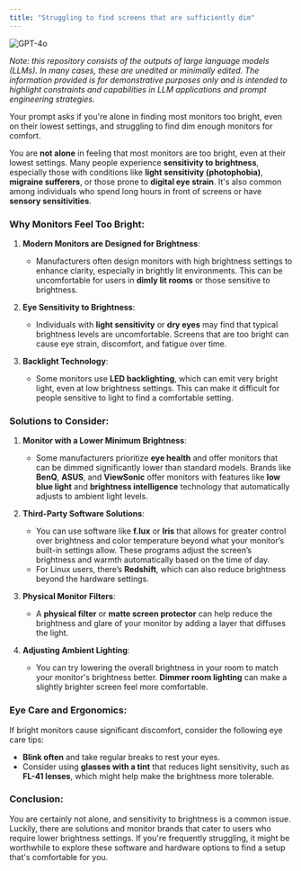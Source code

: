 ```yaml
---
title: "Struggling to find screens that are sufficiently dim"
---
```

![GPT-4o](https://img.shields.io/badge/GPT--4o-3333FF?style=for-the-badge&logo=openai&logoColor=white)



*Note: this repository consists of the outputs of large language models (LLMs). In many cases, these are unedited or minimally edited. The information provided is for demonstrative purposes only and is intended to highlight constraints and capabilities in LLM applications and prompt engineering strategies.*


Your prompt asks if you're alone in finding most monitors too bright, even on their lowest settings, and struggling to find dim enough monitors for comfort.

You are **not alone** in feeling that most monitors are too bright, even at their lowest settings. Many people experience **sensitivity to brightness**, especially those with conditions like **light sensitivity (photophobia)**, **migraine sufferers**, or those prone to **digital eye strain**. It's also common among individuals who spend long hours in front of screens or have **sensory sensitivities**.

### Why Monitors Feel Too Bright:
1. **Modern Monitors are Designed for Brightness**:
   - Manufacturers often design monitors with high brightness settings to enhance clarity, especially in brightly lit environments. This can be uncomfortable for users in **dimly lit rooms** or those sensitive to brightness.

2. **Eye Sensitivity to Brightness**:
   - Individuals with **light sensitivity** or **dry eyes** may find that typical brightness levels are uncomfortable. Screens that are too bright can cause eye strain, discomfort, and fatigue over time.

3. **Backlight Technology**:
   - Some monitors use **LED backlighting**, which can emit very bright light, even at low brightness settings. This can make it difficult for people sensitive to light to find a comfortable setting.

### Solutions to Consider:
1. **Monitor with a Lower Minimum Brightness**:
   - Some manufacturers prioritize **eye health** and offer monitors that can be dimmed significantly lower than standard models. Brands like **BenQ**, **ASUS**, and **ViewSonic** offer monitors with features like **low blue light** and **brightness intelligence** technology that automatically adjusts to ambient light levels.

2. **Third-Party Software Solutions**:
   - You can use software like **f.lux** or **Iris** that allows for greater control over brightness and color temperature beyond what your monitor’s built-in settings allow. These programs adjust the screen’s brightness and warmth automatically based on the time of day.
   - For Linux users, there’s **Redshift**, which can also reduce brightness beyond the hardware settings.

3. **Physical Monitor Filters**:
   - A **physical filter** or **matte screen protector** can help reduce the brightness and glare of your monitor by adding a layer that diffuses the light.

4. **Adjusting Ambient Lighting**:
   - You can try lowering the overall brightness in your room to match your monitor's brightness better. **Dimmer room lighting** can make a slightly brighter screen feel more comfortable.

### Eye Care and Ergonomics:
If bright monitors cause significant discomfort, consider the following eye care tips:
- **Blink often** and take regular breaks to rest your eyes.
- Consider using **glasses with a tint** that reduces light sensitivity, such as **FL-41 lenses**, which might help make the brightness more tolerable.
  
### Conclusion:
You are certainly not alone, and sensitivity to brightness is a common issue. Luckily, there are solutions and monitor brands that cater to users who require lower brightness settings. If you're frequently struggling, it might be worthwhile to explore these software and hardware options to find a setup that's comfortable for you.